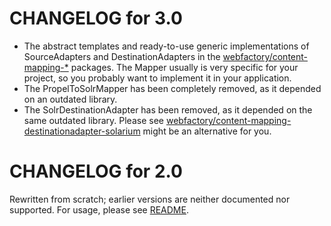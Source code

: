 CHANGELOG for 3.0
=================

* The abstract templates and ready-to-use generic implementations of SourceAdapters and DestinationAdapters in the
  [webfactory/content-mapping-*](https://github.com/search?q=webfactory%2Fcontent-mapping) packages. The Mapper usually
  is very specific for your project, so you probably want to implement it in your application.
* The PropelToSolrMapper has been completely removed, as it depended on an outdated library.
* The SolrDestinationAdapter has been removed, as it depended on the same outdated library. Please see
  [webfactory/content-mapping-destinationadapter-solarium](https://github.com/webfactory/content-mapping-destinationadapter-solarium)
  might be an alternative for you.


CHANGELOG for 2.0
=================

Rewritten from scratch; earlier versions are neither documented nor supported. For usage, please see [README](README.md).

